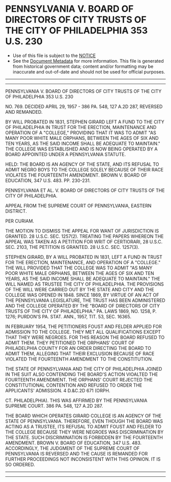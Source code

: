 ---
---

# PENNSYLVANIA V. BOARD OF DIRECTORS OF CITY TRUSTS OF THE CITY OF PHILADELPHIA 353 U.S. 230

* Use of this file is subject to the [NOTICE](https://github.com/publicdocs/notice/blob/master/NOTICE)
* See the [Document Metadata](../../../) for more information.
  This file is generated from historical government data; content and/or formatting may be inaccurate and out-of-date and should not be used for official purposes.

----------
----------

PENNSYLVANIA V. BOARD OF DIRECTORS OF CITY TRUSTS OF THE CITY OF PHILADELPHIA 353 U.S. 230

NO. 769.  DECIDED APRIL 29, 1957 - 386 PA. 548, 127 A.2D 287, REVERSED AND REMANDED.

BY WILL PROBATED IN 1831, STEPHEN GIRARD LEFT A FUND TO THE CITY OF PHILADELPHIA IN TRUST FOR THE ERECTION, MAINTENANCE AND OPERATION OF A "COLLEGE," PROVIDING THAT IT WAS TO ADMIT "AS MANY POOR WHITE MALE ORPHANS, BETWEEN THE AGES OF SIX AND TEN YEARS, AS THE SAID INCOME SHALL BE ADEQUATE TO MAINTAIN."  THE COLLEGE WAS ESTABLISHED AND IS NOW BEING OPERATED BY A BOARD APPOINTED UNDER A PENNSYLVANIA STATUTE.

HELD:  THE BOARD IS AN AGENCY OF THE STATE, AND ITS REFUSAL TO ADMIT NEGRO BOYS TO THE COLLEGE SOLELY BECAUSE OF THEIR RACE VIOLATES THE FOURTEENTH AMENDMENT.  BROWN V. BOARD OF EDUCATION, 347 U.S. 483.  PP. 230-231.

PENNSYLVANIA ET AL. V. BOARD OF DIRECTORS OF CITY TRUSTS OF THE CITY OF PHILADELPHIA.

APPEAL FROM THE SUPREME COURT OF PENNSYLVANIA, EASTERN DISTRICT.

PER CURIAM.

THE MOTION TO DISMISS THE APPEAL FOR WANT OF JURISDICTION IS GRANTED.  28 U.S.C. SEC.  1257(2).  TREATING THE PAPERS WHEREON THE APPEAL WAS TAKEN AS A PETITION FOR WRIT OF CERTIORARI, 28 U.S.C. SEC. 2103, THE PETITION IS GRANTED.  28 U.S.C. SEC. 1257(3).

STEPHEN GIRARD, BY A WILL PROBATED IN 1831, LEFT A FUND IN TRUST FOR THE ERECTION, MAINTENANCE, AND OPERATION OF A "COLLEGE."  THE WILL PROVIDED THAT THE COLLEGE WAS TO ADMIT "AS MANY POOR WHITE MALE ORPHANS, BETWEEN THE AGES OF SIX AND TEN YEARS, AS THE SAID INCOME SHALL BE ADEQUATE TO MAINTAIN."  THE WILL NAMED AS TRUSTEE THE CITY OF PHILADELPHIA.  THE PROVISIONS OF THE WILL WERE CARRIED OUT BY THE STATE AND CITY AND THE COLLEGE WAS OPENED IN 1848.  SINCE 1869, BY VIRTUE OF AN ACT OF THE PENNSYLVANIA LEGISLATURE, THE TRUST HAS BEEN ADMINISTERED AND THE COLLEGE OPERATED BY THE "BOARD OF DIRECTORS OF CITY TRUSTS OF THE CITY OF PHILADELPHIA."  PA. LAWS 1869, NO. 1258, P. 1276; PURDON'S PA. STAT. ANN., 1957, TIT. 53, SEC. 16365.

IN FEBRUARY 1954, THE PETITIONERS FOUST AND FELDER APPLIED FOR ADMISSION TO THE COLLEGE.  THEY MET ALL QUALIFICATIONS EXCEPT THAT THEY WERE NEGROES.  FOR THIS REASON THE BOARD REFUSED TO ADMIT THEM.  THEY PETITIONED THE ORPHANS' COURT OF PHILADELPHIA COUNTY FOR AN ORDER DIRECTING THE BOARD TO ADMIT THEM, ALLEGING THAT THEIR EXCLUSION BECAUSE OF RACE VIOLATED THE FOURTEENTH AMENDMENT TO THE CONSTITUTION.

THE STATE OF PENNSYLVANIA AND THE CITY OF PHILADELPHIA JOINED IN THE SUIT ALSO CONTENDING THE BOARD'S ACTION VIOALTED THE FOURTEENTH AMENDMENT.  THE ORPHANS' COURT REJECTED THE CONSTITUTIONAL CONTENTION AND REFUSED TO ORDER THE APPLICANTS' ADMISSION.  4 D.&C.2D 671 (ORPH.

CT. PHILADELPHIA).  THIS WAS AFFIRMED BY THE PENNSYLVANIA SUPREME COURT.  386 PA. 548, 127 A.2D 287.

THE BOARD WHICH OPERATES GIRARD COLLEGE IS AN AGENCY OF THE STATE OF PENNSYLVANIA.  THEREFORE, EVEN THOUGH THE BOARD WAS ACTING AS A TRUSTEE, ITS REFUSAL TO ADMIT FOUST AND FELDER TO THE COLLEGE BECAUSE THEY WERE NEGROES WAS DISCRIMINATION BY THE STATE.  SUCH DISCRIMINATION IS FORBIDDEN BY THE FOURTEENTH AMENDMENT.  BROWN V. BOARD OF EDUCATION, 347 U.S. 483.  ACCORDINGLY, THE JUDGMENT OF THE SUPREME COURT OF PENNSYLVANIA IS REVERSED AND THE CAUSE IS REMANDED FOR FURTHER PROCEEDINGS NOT INCONSISTENT WITH THIS OPINION.  IT IS SO ORDERED.


----------
----------

